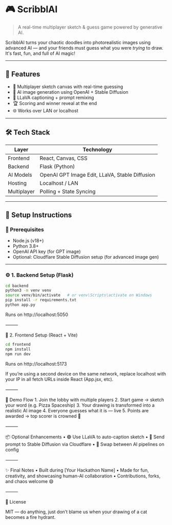 # 🎮 ScribblAI

> A real-time multiplayer sketch & guess game powered by generative AI.

ScribblAI turns your chaotic doodles into photorealistic images using advanced AI — and your friends must guess what you were *trying* to draw. It's fast, fun, and full of AI magic!

---

## 🚀 Features

- 🎨 Multiplayer sketch canvas with real-time guessing
- 🤖 AI image generation using OpenAI + Stable Diffusion
- 🦙 LLaVA captioning + prompt remixing
- 🏆 Scoring and winner reveal at the end
- 🌐 Works over LAN or localhost

----

## 🛠 Tech Stack

| Layer        | Technology                     |
|--------------|--------------------------------|
| Frontend     | React, Canvas, CSS             |
| Backend      | Flask (Python)                 |
| AI Models    | OpenAI GPT Image Edit, LLaVA, Stable Diffusion |
| Hosting      | Localhost / LAN                |
| Multiplayer  | Polling + State Syncing        |

---

## 🧩 Setup Instructions

### 🔧 Prerequisites

- Node.js (v18+)
- Python 3.8+
- OpenAI API key (for GPT image)
- Optional: Cloudflare Stable Diffusion setup (for advanced image gen)

---

### ⚙️ 1. Backend Setup (Flask)

```bash
cd backend
python3 -m venv venv
source venv/bin/activate   # or venv\Scripts\activate on Windows
pip install -r requirements.txt
python app.py
```

Runs on http://localhost:5050

⸻

🎨 2. Frontend Setup (React + Vite)

```bash
cd frontend
npm install
npm run dev
```

Runs on http://localhost:5173

If you’re using a second device on the same network, replace localhost with your IP in all fetch URLs inside React (App.jsx, etc).

⸻

🧪 Demo Flow
	1.	Join the lobby with multiple players
	2.	Start game → sketch your word (e.g. Pizza Spaceship)
	3.	Your drawing is transformed into a realistic AI image
	4.	Everyone guesses what it is — live
	5.	Points are awarded → top scorer is crowned 👑

⸻

📦 Optional Enhancements
	•	🟣 Use LLaVA to auto-caption sketch
	•	🎨 Send prompt to Stable Diffusion via Cloudflare
	•	🧠 Swap between AI pipelines on config

⸻

✨ Final Notes
	•	Built during [Your Hackathon Name]
	•	Made for fun, creativity, and showcasing human-AI collaboration
	•	Contributions, forks, and chaos welcome 😄

⸻

📜 License

MIT — do anything, just don’t blame us when your drawing of a cat becomes a fire hydrant.
